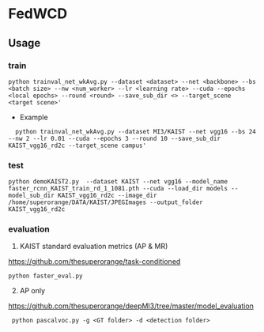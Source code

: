# FedWCD

## Usage

### train
  ```
  python trainval_net_wkAvg.py --dataset <dataset> --net <backbone> --bs <batch size> --nw <num_worker> --lr <learning rate> --cuda --epochs <local epochs> --round <round> --save_sub_dir <> --target_scene <target scene>'
  ```
  
  * Example

```
  python trainval_net_wkAvg.py --dataset MI3/KAIST --net vgg16 --bs 24 --nw 2 --lr 0.01 --cuda --epochs 3 --round 10 --save_sub_dir KAIST_vgg16_rd2c --target_scene campus'
```

### test
```
python demoKAIST2.py  --dataset KAIST --net vgg16 --model_name faster_rcnn_KAIST_train_rd_1_1081.pth --cuda --load_dir models --model_sub_dir KAIST_vgg16_rd2c --image_dir /home/superorange/DATA/KAIST/JPEGImages --output_folder KAIST_vgg16_rd2c
```

### evaluation

1. KAIST standard evaluation metrics (AP & MR)

  https://github.com/thesuperorange/task-conditioned
  
  ```
  python faster_eval.py
  ```

2. AP only

  https://github.com/thesuperorange/deepMI3/tree/master/model_evaluation

```
 python pascalvoc.py -g <GT folder> -d <detection folder>
```

